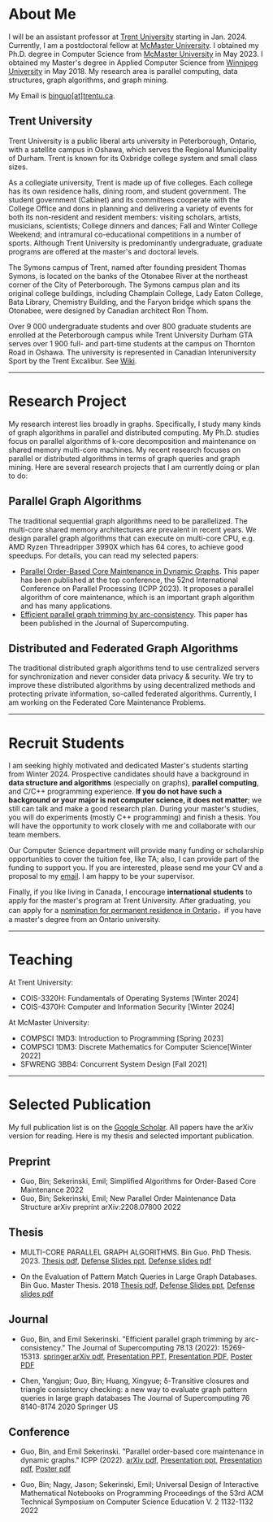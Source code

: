# About Me
I will be an assistant professor at [Trent University](https://www.trentu.ca/) starting in Jan. 2024. Currently, I am a postdoctoral fellow at [McMaster University](https://dailynews.mcmaster.ca/). I obtained my Ph.D. degree in Computer Science from [McMaster University](https://dailynews.mcmaster.ca/) in May 2023. I obtained my Master's degree in Applied Computer Science from [Winnipeg University](https://www.uwinnipeg.ca/) in May 2018. My research area is parallel computing, data structures, graph algorithms, and graph mining. 

My Email is [binguo\[at\]trentu.ca](mailto:binguo@trentu.ca).

## Trent University 

Trent University is a public liberal arts university in Peterborough, Ontario, with a satellite campus in Oshawa, which serves the Regional Municipality of Durham. Trent is known for its Oxbridge college system and small class sizes. 

As a collegiate university, Trent is made up of five colleges. Each college has its own residence halls, dining room, and student government. The student government (Cabinet) and its committees cooperate with the College Office and dons in planning and delivering a variety of events for both its non-resident and resident members: visiting scholars, artists, musicians, scientists; College dinners and dances; Fall and Winter College Weekend; and intramural co-educational competitions in a number of sports. Although Trent University is predominantly undergraduate, graduate programs are offered at the master's and doctoral levels.

The Symons campus of Trent, named after founding president Thomas Symons, is located on the banks of the Otonabee River at the northeast corner of the City of Peterborough. The Symons campus plan and its original college buildings, including Champlain College, Lady Eaton College, Bata Library, Chemistry Building, and the Faryon bridge which spans the Otonabee, were designed by Canadian architect Ron Thom.

Over 9 000 undergraduate students and over 800 graduate students are enrolled at the Peterborough campus while Trent University Durham GTA serves over 1 900 full- and part-time students at the campus on Thornton Road in Oshawa. The university is represented in Canadian Interuniversity Sport by the Trent Excalibur.
See [Wiki](https://en.wikipedia.org/wiki/Trent_University).  

---

# Research Project
My research interest lies broadly in graphs. Specifically, I study many kinds of graph algorithms in parallel and distributed computing. My Ph.D. studies focus on parallel algorithms of k-core decomposition and maintenance on shared memory multi-core machines. My recent research focuses on parallel or distributed algorithms in terms of graph queries and graph mining. Here are several research projects that I am currently doing or plan to do:

## Parallel Graph Algorithms
The traditional sequential graph algorithms need to be parallelized. The multi-core shared memory architectures are prevalent in recent years. We design parallel graph algorithms that can execute on multi-core CPU, e.g. AMD Ryzen Threadripper 3990X which has 64 cores, to achieve good speedups. For details, you can read my selected papers: 
* [Parallel Order-Based Core Maintenance in Dynamic Graphs](https://dl.acm.org/doi/abs/10.1145/3605573.3605597). This paper has been published at the top conference, the 52nd International Conference on Parallel Processing (ICPP 2023). It proposes a parallel algorithm of core maintenance, which is an important graph algorithm and has many applications. 
* [Efficient parallel graph trimming by arc-consistency](https://link.springer.com/article/10.1007/s11227-022-04457-9). This paper has been published in the Journal of Supercomputing.

## Distributed and Federated Graph Algorithms 
The traditional distributed graph algorithms tend to use centralized servers for synchronization and never consider data privacy & security. We try to improve these distributed algorithms by using decentralized methods and protecting private information, so-called federated algorithms. Currently, I am working on the Federated Core Maintenance Problems. 



---

# Recruit Students
I am seeking highly motivated and dedicated Master's students starting from Winter 2024. Prospective candidates should have a background in __data structure and algorithms__ (especially on graphs), __parallel computing__, and C/C++ programming experience. __If you do not have such a background or your major is not computer science, it does not matter__; we still can talk and make a good research plan. During your master's studies, you will do experiments (mostly C++ programming) and finish a thesis. You will have the opportunity to work closely with me and collaborate with our team members.

Our Computer Science department will provide many funding or scholarship opportunities to cover the tuition fee, like TA; also, I can provide part of the funding to support you. 
If you are interested, please send me your CV and a proposal to my [email](mailto:binguo@trentu.ca). I am happy to be your supervisor. 

Finally, if you like living in Canada, I encourage **international students** to apply for the master's program at Trent University. 
After graduating, you can apply for a [nomination for permanent residence in Ontario](https://www.ontario.ca/page/oinp-masters-graduate-stream)，if you have a master's degree from an Ontario university.

---

# Teaching 

At Trent University: 
- COIS-3320H: Fundamentals of Operating Systems \[Winter 2024\]
- COIS-4370H: Computer and Information Security \[Winter 2024\]
  
At McMaster University:
- COMPSCI 1MD3: Introduction to Programming \[Spring 2023\] 
- COMPSCI 1DM3: Discrete Mathematics for Computer Science\[Winter 2022\]
- SFWRENG 3BB4: Concurrent System Design \[Fall 2021\]

---

# Selected Publication
My full publication list is on the [Google Scholar](https://scholar.google.com/citations?user=m3ONACQAAAAJ&hl=en). All papers have the arXiv version for reading. 
Here is my thesis and selected important publication. 

## Preprint

- Guo, Bin; Sekerinski, Emil; 	Simplified Algorithms for Order-Based Core Maintenance 2022
- Guo, Bin; Sekerinski, Emil; 	New Parallel Order Maintenance Data Structure	arXiv preprint arXiv:2208.07800				2022


## Thesis 
- MULTI-CORE PARALLEL GRAPH ALGORITHMS. Bin Guo. PhD Thesis. 2023. [Thesis pdf](https://macsphere.mcmaster.ca/bitstream/11375/28562/2/Guo_Bin_2023May_PhD.pdf), [Defense Slides ppt](publication/thesis/Defense-2.pptx), [Defense slides pdf](publication/thesis/Defense-2.pdf)

- On the Evaluation of Pattern Match Queries in Large Graph Databases. Bin Guo. Master Thesis. 2018 [Thesis pdf](https://winnspace.uwinnipeg.ca/bitstream/handle/10680/1997/Guo_Bin_final_thesis.pdf?sequence=1), [Defense Slides ppt](publication/thesis/defence-V1.5.pptx), [Defense slides pdf](publication/thesis/defence-V1.5.pdf)

## Journal
- Guo, Bin, and Emil Sekerinski. "Efficient parallel graph trimming by arc-consistency." The Journal of Supercomputing 78.13 (2022): 15269-15313. [springer](https://link.springer.com/article/10.1007/s11227-022-04457-9),[arXiv pdf](https://arxiv.org/pdf/2210.14290.pdf), [Presentation PPT](publication/icpp2023/icpp23-2.pptx), [Presentation PDF](publication/icpp2023/icpp23-2.pdf), [Poster PDF](publication/icpp2023/icpp23-poster.pdf)
  
- Chen, Yangjun; Guo, Bin; Huang, Xingyue; 	δ-Transitive closures and triangle consistency checking: a new way to evaluate graph pattern queries in large graph databases	The Journal of Supercomputing	76		8140-8174	2020	Springer US




## Conference
- Guo, Bin, and Emil Sekerinski. "Parallel order-based core maintenance in dynamic graphs." ICPP (2022). [arXiv pdf](https://arxiv.org/pdf/2210.14290.pdf), [Presentation ppt](publication/icpp2023/icpp23-2.pptx), [Presentation pdf](publication/icpp2023/icpp23-2.pdf), [Poster pdf](publication/icpp2023/icpp23-poster.pdf)

- Guo, Bin; Nagy, Jason; Sekerinski, Emil; 	Universal Design of Interactive Mathematical Notebooks on Programming	Proceedings of the 53rd ACM Technical Symposium on Computer Science Education V. 2			1132-1132	2022



